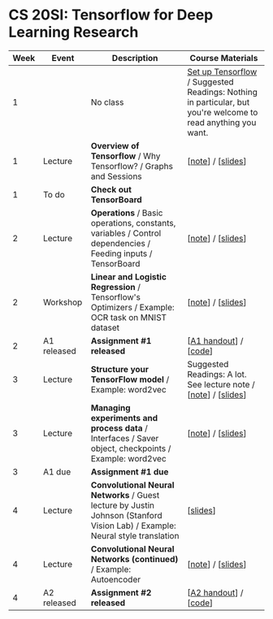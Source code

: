 # CS 20SI: Tensorflow for Deep Learning Research

Week | Event | Description | Course Materials
---- | ----- | ----------- | ----------------
1 | | No class | [Set up Tensorflow](https://github.com/cabadsanchez/tf-stanford-tutorials/tree/master/setup) / Suggested Readings: Nothing in particular, but you're welcome to read anything you want.
1 | Lecture | **Overview of Tensorflow** / Why Tensorflow? / Graphs and Sessions | [[note](week_1/notes_01.pdf)] / [[slides](week_1/slides_01.pdf)]
1 | To do | **Check out TensorBoard** | 
2 | Lecture | **Operations** / Basic operations, constants, variables / Control dependencies / Feeding inputs / TensorBoard | [[note](week_2/notes_02.pdf)] / [[slides](slides_02.pdf)]
2 | Workshop | **Linear and Logistic Regression** / Tensorflow's Optimizers / Example: OCR task on MNIST dataset | [[note](week_2/notes_03.pdf)] / [[slides](week_2/slides_03.pdf)]
2 | A1 released | **Assignment #1 released** | [[A1 handout](week_2/a1.pdf)] / [[code](https://github.com/cabadsanchez/tf-stanford-tutorials/tree/master/assignments)]
3 | Lecture | **Structure your TensorFlow model** / Example: word2vec | Suggested Readings: A lot. See lecture note / [[note](week_3/notes_04.pdf)] / [[slides](week_3/slides_04.pdf)]
3 | Lecture | **Managing experiments and process data** / Interfaces / Saver object, checkpoints / Example: word2vec | [[note](week_3/notes_05.pdf)] / [[slides](week_3/slides_05.pdf)]
3 | A1 due | **Assignment #1 due** | 
4 | Lecture | **Convolutional Neural Networks** / Guest lecture by Justin Johnson (Stanford Vision Lab) / Example: Neural style translation | [[slides](week_4/slides_06.pdf)]
4 | Lecture | **Convolutional Neural Networks (continued)** / Example: Autoencoder | [[note](week_4/notes_07_draft.pdf)] / [[slides](week_4/slides_07.pdf)]
4 | A2 released | **Assignment #2 released** | [[A2 handout](week_4/a2.pdf)] / [[code](https://github.com/cabadsanchez/tf-stanford-tutorials/tree/master/assignments/style_transfer)]